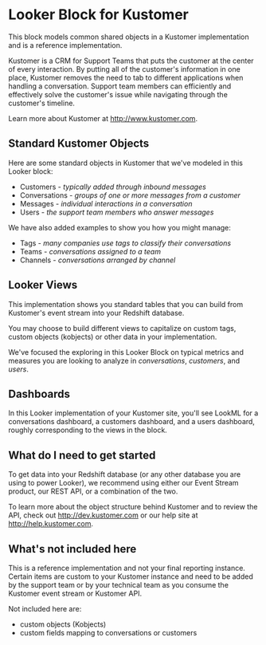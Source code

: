 # Looker Block for Kustomer
This block models common shared objects in a Kustomer implementation and is a reference implementation.

Kustomer is a CRM for Support Teams that puts the customer at the center of every interaction. By putting all of the customer's information in one place, Kustomer removes the need to tab to different applications when handling a conversation. Support team members can efficiently and effectively solve the customer's issue while navigating through the customer's timeline.

Learn more about Kustomer at http://www.kustomer.com.

## Standard Kustomer Objects
Here are some standard objects in Kustomer that we've modeled in this Looker block:

- Customers - _typically added through inbound messages_
- Conversations - _groups of one or more messages from a customer_
- Messages - _individual interactions in a conversation_
- Users - _the support team members who answer messages_

We have also added examples to show you how you might manage:

- Tags - _many companies use tags to classify their conversations_
- Teams - _conversations assigned to a team_
- Channels - _conversations arranged by channel_

## Looker Views
This implementation shows you standard tables that you can build from Kustomer's event stream into your Redshift database.

You may choose to build different views to capitalize on custom tags, custom objects (kobjects) or other data in your implementation.

We've focused the exploring in this Looker Block on typical metrics and measures you are looking to analyze in *conversations*, *customers*, and *users*.

## Dashboards
In this Looker implementation of your Kustomer site, you'll see LookML for a conversations dashboard, a customers dashboard, and a users dashboard, roughly corresponding to the views in the block.

## What do I need to get started
To get data into your Redshift database (or any other database you are using to power Looker), we recommend using either our Event Stream product, our REST API, or a combination of the two.

To learn more about the object structure behind Kustomer and to review the API, check out http://dev.kustomer.com or our help site at http://help.kustomer.com.

## What's not included here
This is a reference implementation and not your final reporting instance. Certain items are custom to your Kustomer instance and need to be added by the support team or by your technical team as you consume the Kustomer event stream or Kustomer API.

Not included here are:
- custom objects (Kobjects)
- custom fields mapping to conversations or customers
